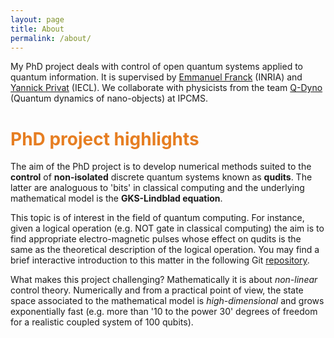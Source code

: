 ```yaml
---
layout: page
title: About
permalink: /about/
---
```


My PhD project deals with control of open quantum systems applied to quantum information. It is supervised by [Emmanuel Franck](https://irma.math.unistra.fr/~franck/index.html) (INRIA) and [Yannick Privat](https://yannick-privat.perso.math.cnrs.fr) (IECL). We collaborate with physicists from the team [Q-Dyno](https://www.ipcms.fr/en/equipe/theoretical-quantum-dynamics-of-nano-objects-dyno/) (Quantum dynamics of nano-objects) at IPCMS.

# <span style="color:#e67e22"> PhD project highlights </span>

The aim of the PhD project is to develop numerical methods suited to the **control** of **non-isolated** discrete quantum systems known as **qudits**. The latter are analoguous to 'bits' in classical computing and the underlying mathematical model is the **GKS-Lindblad equation**. 

This topic is of interest in the field of quantum computing. For instance, given a logical operation (e.g. NOT gate in classical computing) the aim is to find appropriate electro-magnetic pulses whose effect on qudits is the same as the theoretical description of the logical operation.
You may find a brief interactive introduction to this matter in the following Git [repository](https://github.com/killianlutz/BlochBallAnim.jl).

What makes this project challenging? Mathematically it is about *non-linear* control theory. Numerically and from a practical point of view, the state space associated to the mathematical model is *high-dimensional* and grows exponentially fast (e.g. more than '10 to the power 30' degrees of freedom for a realistic coupled system of 100 qubits).
